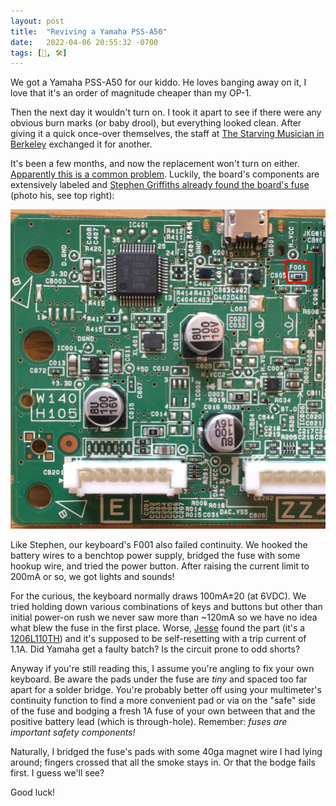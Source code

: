 ```yaml
---
layout: post
title:  "Reviving a Yamaha PSS-A50"
date:   2022-04-06 20:55:32 -0700
tags: [🎹, 🛠]
---
```


We got a Yamaha PSS-A50 for our kiddo. He loves banging away on it, I love that it's an order of magnitude cheaper than my OP-1.

Then the next day it wouldn't turn on. I took it apart to see if there were any obvious burn marks (or baby drool), but everything looked clean. After giving it a quick once-over themselves, the staff at [The Starving Musician in Berkeley](https://starvingmusician.com/cart2/) exchanged it for another.

It's been a few months, and now the replacement won't turn on either. [Apparently this is a common problem](https://www.reddit.com/r/synthesizers/comments/kjzwj5/my_yamaha_pss_a50_wont_turn_on/). Luckily, the board's components are extensively labeled and [Stephen Griffiths already found the board's fuse](https://stegriff.co.uk/upblog/fixing-a-yamaha-pss-a50-that-wont-switch-on/) (photo his, see top right):

![A photo of the circuit board with component F001 circled (near the unpopulated twin inductors)](f001.jpg)

Like Stephen, our keyboard's F001 also failed continuity. We hooked the battery wires to a benchtop power supply, bridged the fuse with some hookup wire, and tried the power button. After raising the current limit to 200mA or so, we got lights and sounds!

For the curious, the keyboard normally draws 100mA±20 (at 6VDC). We tried holding down various combinations of keys and buttons but other than initial power-on rush we never saw more than ~120mA so we have no idea what blew the fuse in the first place. Worse, [Jesse](https://fsck.com) found the part (it's a [1206L110TH](https://m.littelfuse.com/~/media/electronics/datasheets/resettable_ptcs/littelfuse_ptc_1206l_datasheet.pdf.pdf)) and it's supposed to be self-resetting with a trip current of 1.1A. Did Yamaha get a faulty batch? Is the circuit prone to odd shorts?

Anyway if you're still reading this, I assume you're angling to fix your own keyboard. Be aware the pads under the fuse are _tiny_ and spaced too far apart for a solder bridge. You're probably better off using your multimeter's continuity function to find a more convenient pad or via on the "safe" side of the fuse and bodging a fresh 1A fuse of your own between that and the positive battery lead (which is through-hole). Remember: *fuses are important safety components!*

Naturally, I bridged the fuse's pads with some 40ga magnet wire I had lying around; fingers crossed that all the smoke stays in. Or that the bodge fails first. I guess we'll see?

Good luck!

